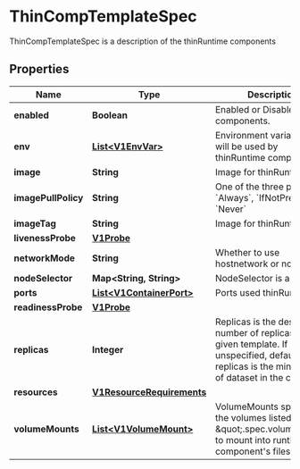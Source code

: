 

# ThinCompTemplateSpec

ThinCompTemplateSpec is a description of the thinRuntime components
## Properties

Name | Type | Description | Notes
------------ | ------------- | ------------- | -------------
**enabled** | **Boolean** | Enabled or Disabled for the components. |  [optional]
**env** | [**List&lt;V1EnvVar&gt;**](V1EnvVar.md) | Environment variables that will be used by thinRuntime component. |  [optional]
**image** | **String** | Image for thinRuntime fuse |  [optional]
**imagePullPolicy** | **String** | One of the three policies: &#x60;Always&#x60;, &#x60;IfNotPresent&#x60;, &#x60;Never&#x60; |  [optional]
**imageTag** | **String** | Image for thinRuntime fuse |  [optional]
**livenessProbe** | [**V1Probe**](V1Probe.md) |  |  [optional]
**networkMode** | **String** | Whether to use hostnetwork or not |  [optional]
**nodeSelector** | **Map&lt;String, String&gt;** | NodeSelector is a selector |  [optional]
**ports** | [**List&lt;V1ContainerPort&gt;**](V1ContainerPort.md) | Ports used thinRuntime |  [optional]
**readinessProbe** | [**V1Probe**](V1Probe.md) |  |  [optional]
**replicas** | **Integer** | Replicas is the desired number of replicas of the given template. If unspecified, defaults to 1. replicas is the min replicas of dataset in the cluster |  [optional]
**resources** | [**V1ResourceRequirements**](V1ResourceRequirements.md) |  |  [optional]
**volumeMounts** | [**List&lt;V1VolumeMount&gt;**](V1VolumeMount.md) | VolumeMounts specifies the volumes listed in \&quot;.spec.volumes\&quot; to mount into runtime component&#39;s filesystem. |  [optional]



